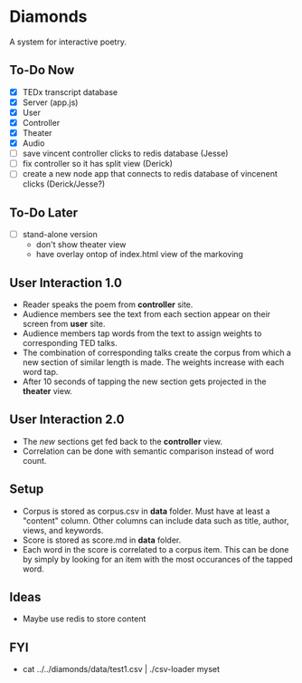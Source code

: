 # Diamonds
A system for interactive poetry.

## To-Do Now
- [x] TEDx transcript database
- [x] Server (app.js)
- [x] User
- [x] Controller
- [x] Theater
- [x] Audio
- [ ] save vincent controller clicks to redis database (Jesse)
- [ ] fix controller so it has split view (Derick)
- [ ] create a new node app that connects to redis database of vincenent clicks (Derick/Jesse?)

## To-Do Later
- [ ] stand-alone version
  - don't show theater view
  - have overlay ontop of index.html view of the markoving

## User Interaction 1.0
- Reader speaks the poem from **controller** site.
- Audience members see the text from each section appear on their screen from **user** site.
- Audience members tap words from the text to assign weights to corresponding TED talks.
- The combination of corresponding talks create the corpus from which a new section of similar length is made. The weights increase with each word tap.
- After 10 seconds of tapping the new section gets projected in the **theater** view. 

## User Interaction 2.0
- The *new* sections get fed back to the **controller** view. 
- Correlation can be done with semantic comparison instead of word count.

## Setup
- Corpus is stored as corpus.csv in **data** folder. Must have at least a "content" column. Other columns can include data such as title, author, views, and keywords. 
- Score is stored as score.md in **data** folder.
- Each word in the score is correlated to a corpus item. This can be done by simply by looking for an item with the most occurances of the tapped word.

## Ideas
- Maybe use redis to store content

## FYI
- cat ../../diamonds/data/test1.csv | ./csv-loader myset
